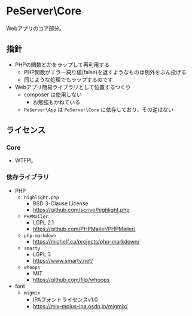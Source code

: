# PeServer\Core

Webアプリのコア部分。

## 指針

* PHPの関数とかをラップして再利用する
  * PHP関数がエラー戻り値(false)を返すようなものは例外をぶん投げる
  * 同じような処理でもラップするのです
* Webアプリ簡易ライブラリとして位置するつくり
  * composer は使用しない
    * お勉強もかねている
  * `PeServer\App` は `PeServer\Core` に依存しており、その逆はない

## ライセンス

### Core

* WTFPL

### 依存ライブラリ

* PHP
  * `highlight.php`
    * BSD 3-Clause License
    * https://github.com/scrivo/highlight.php
  * `PHPMailer`
    * LGPL 2.1
    * https://github.com/PHPMailer/PHPMailer/
  * `php-markdown`
    * https://michelf.ca/projects/php-markdown/
  * `smarty`
    * LGPL 3
    * https://www.smarty.net/
  * `whoops`
    * MIT
    * https://github.com/filp/whoops
* font
  * `migmix`
    * IPAフォントライセンスv1.0
    * https://mix-mplus-ipa.osdn.jp/migmix/
